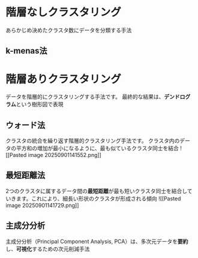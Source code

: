 # 階層なしクラスタリング
あらかじめ決めたクラスタ数にデータを分類する手法
## k-menas法

# 階層ありクラスタリング
データを階層的にクラスタリングする手法です。
最終的な結果は、**デンドログラム**という樹形図で表現
## ウォード法
クラスタの統合を繰り返す階層的クラスタリング手法です。
クラスタ内のデータの平方和の増加が最小になるように、最も似ているクラスタ同士を結合
![[Pasted image 20250901141552.png]]
## 最短距離法
2つのクラスタに属するデータ間の**最短距離**が最も短いクラスタ同士を結合していきます。これにより、細長い形状のクラスタが形成される傾向
![[Pasted image 20250901141729.png]]
## 主成分分析
主成分分析（Principal Component Analysis, PCA）は、多次元データを**要約**し、**可視化**するための次元削減手法
